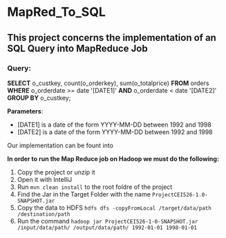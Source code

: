 # MapRed_To_SQL
## This project concerns the implementation of an SQL Query into MapReduce Job

### Query:

**SELECT** 
  o_custkey, count(o_orderkey), sum(o_totalprice)
**FROM**
  orders
**WHERE**
    o_orderdate >= date '[DATE1]'
  **AND** 
    o_orderdate < date '[DATE2]'
**GROUP BY**
  o_custkey;
  
  
**Parameters**:
* [DATE1] is a date of the form YYYY-MM-DD between 1992 and 1998
* [DATE2] is a date of the form YYYY-MM-DD between 1992 and 1998


Our implementation can be fount into 


**In order to run the Map Reduce job on Hadoop we must do the following:**

1. Copy the project or unzip it
2. Open it with IntelliJ
3. Run `mvn clean install` to the root foldre of the project 
4. Find the Jar in the Target Folder with the name `ProjectCEI526-1.0-SNAPSHOT.jar` 
5. Copy the data to HDFS `hdfs dfs -copyFromLocal /target/data/path /destination/path`
6. Run the command `hadoop jar ProjectCEI526-1-0-SNAPSHOT.jar /input/data/path/ /output/data/path/ 1992-01-01 1998-01-01`



